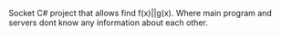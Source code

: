 Socket C# project that allows find f(x)||g(x). Where main program and servers dont know any information about each other. 
